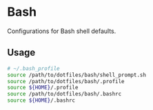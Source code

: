 # Bash

Configurations for Bash shell defaults.

## Usage

```sh
# ~/.bash_profile
source /path/to/dotfiles/bash/shell_prompt.sh
source /path/to/dotfiles/bash/.profile
source ${HOME}/.profile
source /path/to/dotfiles/bash/.bashrc
source ${HOME}/.bashrc
```

